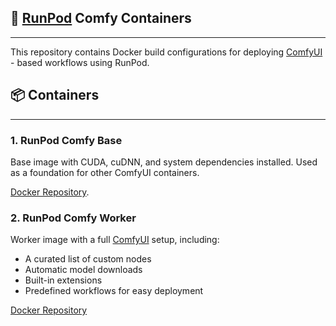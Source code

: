 ## 🧱 [RunPod](https://runpod.io?ref=zlo74whj) Comfy Containers

----

This repository contains Docker build configurations for
deploying [ComfyUI](https://github.com/comfyanonymous/ComfyUI) - based workflows using RunPod.

## 📦 Containers

---

### 1. RunPod Comfy Base

Base image with CUDA, cuDNN, and system dependencies installed. 
Used as a foundation for other ComfyUI containers.

[Docker Repository](https://hub.docker.com/repository/docker/simonjoz/runpod-comfy-base).


### 2. RunPod Comfy Worker

Worker image with a full [ComfyUI](https://github.com/comfyanonymous/ComfyUI) setup, including:
* A curated list of custom nodes
* Automatic model downloads
* Built-in extensions
* Predefined workflows for easy deployment

[Docker Repository](https://hub.docker.com/repository/docker/simonjoz/runpod-comfy-worker/general)
